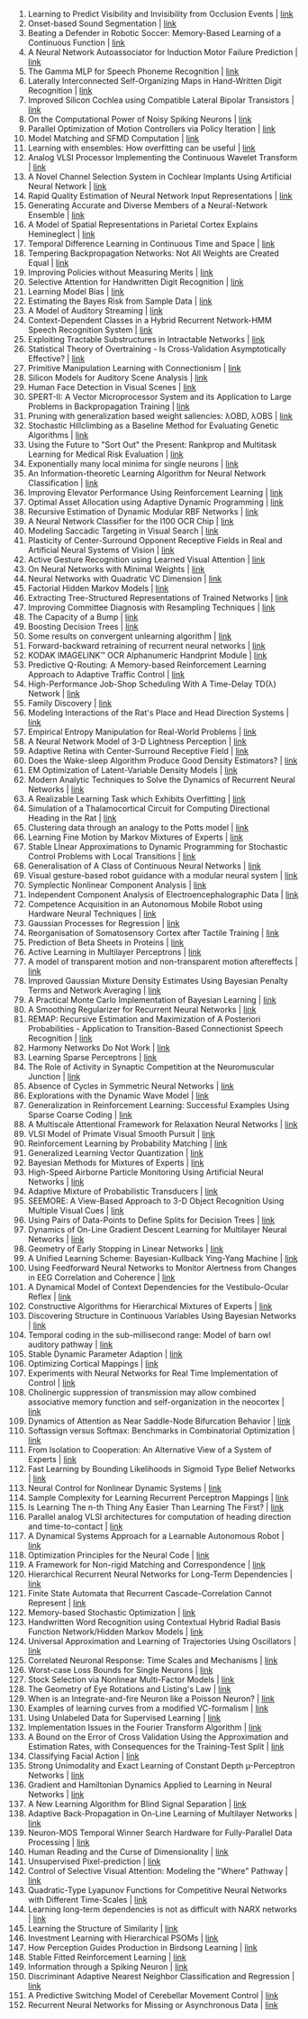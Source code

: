 1. Learning to Predict Visibility and Invisibility from Occlusion Events | [link](/paper/1995/hash/00e26af6ac3b1c1c49d7c3d79c60d000-Abstract.html)
2. Onset-based Sound Segmentation | [link](/paper/1995/hash/021bbc7ee20b71134d53e20206bd6feb-Abstract.html)
3. Beating a Defender in Robotic Soccer: Memory-Based Learning of a Continuous Function | [link](/paper/1995/hash/03f544613917945245041ea1581df0c2-Abstract.html)
4. A Neural Network Autoassociator for Induction Motor Failure Prediction | [link](/paper/1995/hash/062ddb6c727310e76b6200b7c71f63b5-Abstract.html)
5. The Gamma MLP for Speech Phoneme Recognition | [link](/paper/1995/hash/0768281a05da9f27df178b5c39a51263-Abstract.html)
6. Laterally Interconnected Self-Organizing Maps in Hand-Written Digit Recognition | [link](/paper/1995/hash/09c6c3783b4a70054da74f2538ed47c6-Abstract.html)
7. Improved Silicon Cochlea using Compatible Lateral Bipolar Transistors | [link](/paper/1995/hash/0a0a0c8aaa00ade50f74a3f0ca981ed7-Abstract.html)
8. On the Computational Power of Noisy Spiking Neurons | [link](/paper/1995/hash/0c048b3a434e49e655c1247efb389cec-Abstract.html)
9. Parallel Optimization of Motion Controllers via Policy Iteration | [link](/paper/1995/hash/0eec27c419d0fe24e53c90338cdc8bc6-Abstract.html)
10. Model Matching and SFMD Computation | [link](/paper/1995/hash/0f2c9a93eea6f38fabb3acb1c31488c6-Abstract.html)
11. Learning with ensembles: How overfitting can be useful | [link](/paper/1995/hash/1019c8091693ef5c5f55970346633f92-Abstract.html)
12. Analog VLSI Processor Implementing the Continuous Wavelet Transform | [link](/paper/1995/hash/1579779b98ce9edb98dd85606f2c119d-Abstract.html)
13. A Novel Channel Selection System in Cochlear Implants Using Artificial Neural Network | [link](/paper/1995/hash/16e6a3326dd7d868cbc926602a61e4d0-Abstract.html)
14. Rapid Quality Estimation of Neural Network Input Representations | [link](/paper/1995/hash/184260348236f9554fe9375772ff966e-Abstract.html)
15. Generating Accurate and Diverse Members of a Neural-Network Ensemble | [link](/paper/1995/hash/1896a3bf730516dd643ba67b4c447d36-Abstract.html)
16. A Model of Spatial Representations in Parietal Cortex Explains Hemineglect | [link](/paper/1995/hash/1b0114c51cc532ed34e1954b5b9e4b58-Abstract.html)
17. Temporal Difference Learning in Continuous Time and Space | [link](/paper/1995/hash/1e1d184167ca7676cf665225e236a3d2-Abstract.html)
18. Tempering Backpropagation Networks: Not All Weights are Created Equal | [link](/paper/1995/hash/1e6e0a04d20f50967c64dac2d639a577-Abstract.html)
19. Improving Policies without Measuring Merits | [link](/paper/1995/hash/208e43f0e45c4c78cafadb83d2888cb6-Abstract.html)
20. Selective Attention for Handwritten Digit Recognition | [link](/paper/1995/hash/20b5e1cf8694af7a3c1ba4a87f073021-Abstract.html)
21. Learning Model Bias | [link](/paper/1995/hash/20d135f0f28185b84a4cf7aa51f29500-Abstract.html)
22. Estimating the Bayes Risk from Sample Data | [link](/paper/1995/hash/2290a7385ed77cc5592dc2153229f082-Abstract.html)
23. A Model of Auditory Streaming | [link](/paper/1995/hash/24146db4eb48c718b84cae0a0799dcfc-Abstract.html)
24. Context-Dependent Classes in a Hybrid Recurrent Network-HMM Speech Recognition System | [link](/paper/1995/hash/27ed0fb950b856b06e1273989422e7d3-Abstract.html)
25. Exploiting Tractable Substructures in Intractable Networks | [link](/paper/1995/hash/285f89b802bcb2651801455c86d78f2a-Abstract.html)
26. Statistical Theory of Overtraining - Is Cross-Validation Asymptotically Effective? | [link](/paper/1995/hash/299a23a2291e2126b91d54f3601ec162-Abstract.html)
27. Primitive Manipulation Learning with Connectionism | [link](/paper/1995/hash/2b38c2df6a49b97f706ec9148ce48d86-Abstract.html)
28. Silicon Models for Auditory Scene Analysis | [link](/paper/1995/hash/2cfd4560539f887a5e420412b370b361-Abstract.html)
29. Human Face Detection in Visual Scenes | [link](/paper/1995/hash/2f29b6e3abc6ebdefb55456ea6ca5dc8-Abstract.html)
30. SPERT-II: A Vector Microprocessor System and its Application to Large Problems in Backpropagation Training | [link](/paper/1995/hash/31857b449c407203749ae32dd0e7d64a-Abstract.html)
31. Pruning with generalization based weight saliencies: λOBD, λOBS | [link](/paper/1995/hash/3473decccb0509fb264818a7512a8b9b-Abstract.html)
32. Stochastic Hillclimbing as a Baseline Method for Evaluating Genetic Algorithms | [link](/paper/1995/hash/36a1694bce9815b7e38a9dad05ad42e0-Abstract.html)
33. Using the Future to "Sort Out" the Present: Rankprop and Multitask Learning for Medical Risk Evaluation | [link](/paper/1995/hash/36a16a2505369e0c922b6ea7a23a56d2-Abstract.html)
34. Exponentially many local minima for single neurons | [link](/paper/1995/hash/3806734b256c27e41ec2c6bffa26d9e7-Abstract.html)
35. An Information-theoretic Learning Algorithm for Neural Network Classification | [link](/paper/1995/hash/38ca89564b2259401518960f7a06f94b-Abstract.html)
36. Improving Elevator Performance Using Reinforcement Learning | [link](/paper/1995/hash/390e982518a50e280d8e2b535462ec1f-Abstract.html)
37. Optimal Asset Allocation using Adaptive Dynamic Programming | [link](/paper/1995/hash/3a15c7d0bbe60300a39f76f8a5ba6896-Abstract.html)
38. Recursive Estimation of Dynamic Modular RBF Networks | [link](/paper/1995/hash/3b712de48137572f3849aabd5666a4e3-Abstract.html)
39. A Neural Network Classifier for the I100 OCR Chip | [link](/paper/1995/hash/3eb71f6293a2a31f3569e10af6552658-Abstract.html)
40. Modeling Saccadic Targeting in Visual Search | [link](/paper/1995/hash/3fe78a8acf5fda99de95303940a2420c-Abstract.html)
41. Plasticity of Center-Surround Opponent Receptive Fields in Real and Artificial Neural Systems of Vision | [link](/paper/1995/hash/41bfd20a38bb1b0bec75acf0845530a7-Abstract.html)
42. Active Gesture Recognition using Learned Visual Attention | [link](/paper/1995/hash/43baa6762fa81bb43b39c62553b2970d-Abstract.html)
43. On Neural Networks with Minimal Weights | [link](/paper/1995/hash/43dd49b4fdb9bede653e94468ff8df1e-Abstract.html)
44. Neural Networks with Quadratic VC Dimension | [link](/paper/1995/hash/456ac9b0d15a8b7f1e71073221059886-Abstract.html)
45. Factorial Hidden Markov Models | [link](/paper/1995/hash/4588e674d3f0faf985047d4c3f13ed0d-Abstract.html)
46. Extracting Tree-Structured Representations of Trained Networks | [link](/paper/1995/hash/45f31d16b1058d586fc3be7207b58053-Abstract.html)
47. Improving Committee Diagnosis with Resampling Techniques | [link](/paper/1995/hash/46072631582fc240dd2674a7d063b040-Abstract.html)
48. The Capacity of a Bump | [link](/paper/1995/hash/47a658229eb2368a99f1d032c8848542-Abstract.html)
49. Boosting Decision Trees | [link](/paper/1995/hash/4a08142c38dbe374195d41c04562d9f8-Abstract.html)
50. Some results on convergent unlearning algorithm | [link](/paper/1995/hash/4a213d37242bdcad8e7300e202e7caa4-Abstract.html)
51. Forward-backward retraining of recurrent neural networks | [link](/paper/1995/hash/4ca82782c5372a547c104929f03fe7a9-Abstract.html)
52. KODAK lMAGELINK™ OCR Alphanumeric Handprint Module | [link](/paper/1995/hash/4da04049a062f5adfe81b67dd755cecc-Abstract.html)
53. Predictive Q-Routing: A Memory-based Reinforcement Learning Approach to Adaptive Traffic Control | [link](/paper/1995/hash/4e2545f819e67f0615003dd7e04a6087-Abstract.html)
54. High-Performance Job-Shop Scheduling With A Time-Delay TD(λ) Network | [link](/paper/1995/hash/4f16c818875d9fcb6867c7bdc89be7eb-Abstract.html)
55. Family Discovery | [link](/paper/1995/hash/5055cbf43fac3f7e2336b27310f0b9ef-Abstract.html)
56. Modeling Interactions of the Rat's Place and Head Direction Systems | [link](/paper/1995/hash/522a9ae9a99880d39e5daec35375e999-Abstract.html)
57. Empirical Entropy Manipulation for Real-World Problems | [link](/paper/1995/hash/537d9b6c927223c796cac288cced29df-Abstract.html)
58. A Neural Network Model of 3-D Lightness Perception | [link](/paper/1995/hash/53adaf494dc89ef7196d73636eb2451b-Abstract.html)
59. Adaptive Retina with Center-Surround Receptive Field | [link](/paper/1995/hash/53c04118df112c13a8c34b38343b9c10-Abstract.html)
60. Does the Wake-sleep Algorithm Produce Good Density Estimators? | [link](/paper/1995/hash/55b1927fdafef39c48e5b73b5d61ea60-Abstract.html)
61. EM Optimization of Latent-Variable Density Models | [link](/paper/1995/hash/571e0f7e2d992e738adff8b1bd43a521-Abstract.html)
62. Modern Analytic Techniques to Solve the Dynamics of Recurrent Neural Networks | [link](/paper/1995/hash/58c54802a9fb9526cd0923353a34a7ae-Abstract.html)
63. A Realizable Learning Task which Exhibits Overfitting | [link](/paper/1995/hash/678a1491514b7f1006d605e9161946b1-Abstract.html)
64. Simulation of a Thalamocortical Circuit for Computing Directional Heading in the Rat | [link](/paper/1995/hash/69a5b5995110b36a9a347898d97a610e-Abstract.html)
65. Clustering data through an analogy to the Potts model | [link](/paper/1995/hash/6a2feef8ed6a9fe76d6b3f30f02150b4-Abstract.html)
66. Learning Fine Motion by Markov Mixtures of Experts | [link](/paper/1995/hash/6c340f25839e6acdc73414517203f5f0-Abstract.html)
67. Stable LInear Approximations to Dynamic Programming for Stochastic Control Problems with Local Transitions | [link](/paper/1995/hash/6d70cb65d15211726dcce4c0e971e21c-Abstract.html)
68. Generalisation of A Class of Continuous Neural Networks | [link](/paper/1995/hash/6e7d2da6d3953058db75714ac400b584-Abstract.html)
69. Visual gesture-based robot guidance with a modular neural system | [link](/paper/1995/hash/708f3cf8100d5e71834b1db77dfa15d6-Abstract.html)
70. Symplectic Nonlinear Component Analysis | [link](/paper/1995/hash/731c83db8d2ff01bdc000083fd3c3740-Abstract.html)
71. Independent Component Analysis of Electroencephalographic Data | [link](/paper/1995/hash/754dda4b1ba34c6fa89716b85d68532b-Abstract.html)
72. Competence Acquisition in an Autonomous Mobile Robot using Hardware Neural Techniques | [link](/paper/1995/hash/7c9d0b1f96aebd7b5eca8c3edaa19ebb-Abstract.html)
73. Gaussian Processes for Regression | [link](/paper/1995/hash/7cce53cf90577442771720a370c3c723-Abstract.html)
74. Reorganisation of Somatosensory Cortex after Tactile Training | [link](/paper/1995/hash/7fec306d1e665bc9c748b5d2b99a6e97-Abstract.html)
75. Prediction of Beta Sheets in Proteins | [link](/paper/1995/hash/818f4654ed39a1c147d1e51a00ffb4cb-Abstract.html)
76. Active Learning in Multilayer Perceptrons | [link](/paper/1995/hash/8248a99e81e752cb9b41da3fc43fbe7f-Abstract.html)
77. A model of transparent motion and non-transparent motion aftereffects | [link](/paper/1995/hash/82b8a3434904411a9fdc43ca87cee70c-Abstract.html)
78. Improved Gaussian Mixture Density Estimates Using Bayesian Penalty Terms and Network Averaging | [link](/paper/1995/hash/83fa5a432ae55c253d0e60dbfa716723-Abstract.html)
79. A Practical Monte Carlo Implementation of Bayesian Learning | [link](/paper/1995/hash/84d2004bf28a2095230e8e14993d398d-Abstract.html)
80. A Smoothing Regularizer for Recurrent Neural Networks | [link](/paper/1995/hash/8597a6cfa74defcbde3047c891d78f90-Abstract.html)
81. REMAP: Recursive Estimation and Maximization of A Posteriori Probabilities - Application to Transition-Based Connectionist Speech Recognition | [link](/paper/1995/hash/883e881bb4d22a7add958f2d6b052c9f-Abstract.html)
82. Harmony Networks Do Not Work | [link](/paper/1995/hash/884d79963bd8bc0ae9b13a1aa71add73-Abstract.html)
83. Learning Sparse Perceptrons | [link](/paper/1995/hash/8a1e808b55fde9455cb3d8857ed88389-Abstract.html)
84. The Role of Activity in Synaptic Competition at the Neuromuscular Junction | [link](/paper/1995/hash/8a3363abe792db2d8761d6403605aeb7-Abstract.html)
85. Absence of Cycles in Symmetric Neural Networks | [link](/paper/1995/hash/8b4066554730ddfaa0266346bdc1b202-Abstract.html)
86. Explorations with the Dynamic Wave Model | [link](/paper/1995/hash/8ce6790cc6a94e65f17f908f462fae85-Abstract.html)
87. Generalization in Reinforcement Learning: Successful Examples Using Sparse Coarse Coding | [link](/paper/1995/hash/8f1d43620bc6bb580df6e80b0dc05c48-Abstract.html)
88. A Multiscale Attentional Framework for Relaxation Neural Networks | [link](/paper/1995/hash/93d65641ff3f1586614cf2c1ad240b6c-Abstract.html)
89. VLSI Model of Primate Visual Smooth Pursuit | [link](/paper/1995/hash/995e1fda4a2b5f55ef0df50868bf2a8f-Abstract.html)
90. Reinforcement Learning by Probability Matching | [link](/paper/1995/hash/9ac403da7947a183884c18a67d3aa8de-Abstract.html)
91. Generalized Learning Vector Quantization | [link](/paper/1995/hash/9c3b1830513cc3b8fc4b76635d32e692-Abstract.html)
92. Bayesian Methods for Mixtures of Experts | [link](/paper/1995/hash/9da187a7a191431db943a9a5a6fec6f4-Abstract.html)
93. High-Speed Airborne Particle Monitoring Using Artificial Neural Networks | [link](/paper/1995/hash/9f36407ead0629fc166f14dde7970f68-Abstract.html)
94. Adaptive Mixture of Probabilistic Transducers | [link](/paper/1995/hash/a0160709701140704575d499c997b6ca-Abstract.html)
95. SEEMORE: A View-Based Approach to 3-D Object Recognition Using Multiple Visual Cues | [link](/paper/1995/hash/a0e2a2c563d57df27213ede1ac4ac780-Abstract.html)
96. Using Pairs of Data-Points to Define Splits for Decision Trees | [link](/paper/1995/hash/a113c1ecd3cace2237256f4c712f61b5-Abstract.html)
97. Dynamics of On-Line Gradient Descent Learning for Multilayer Neural Networks | [link](/paper/1995/hash/a1519de5b5d44b31a01de013b9b51a80-Abstract.html)
98. Geometry of Early Stopping in Linear Networks | [link](/paper/1995/hash/a1d50185e7426cbb0acad1e6ca74b9aa-Abstract.html)
99. A Unified Learning Scheme: Bayesian-Kullback Ying-Yang Machine | [link](/paper/1995/hash/a2137a2ae8e39b5002a3f8909ecb88fe-Abstract.html)
100. Using Feedforward Neural Networks to Monitor Alertness from Changes in EEG Correlation and Coherence | [link](/paper/1995/hash/a26398dca6f47b49876cbaffbc9954f9-Abstract.html)
101. A Dynamical Model of Context Dependencies for the Vestibulo-Ocular Reflex | [link](/paper/1995/hash/a34bacf839b923770b2c360eefa26748-Abstract.html)
102. Constructive Algorithms for Hierarchical Mixtures of Experts | [link](/paper/1995/hash/a3fb4fbf9a6f9cf09166aa9c20cbc1ad-Abstract.html)
103. Discovering Structure in Continuous Variables Using Bayesian Networks | [link](/paper/1995/hash/a5e0ff62be0b08456fc7f1e88812af3d-Abstract.html)
104. Temporal coding in the sub-millisecond range: Model of barn owl auditory pathway | [link](/paper/1995/hash/a8240cb8235e9c493a0c30607586166c-Abstract.html)
105. Stable Dynamic Parameter Adaption | [link](/paper/1995/hash/a89cf525e1d9f04d16ce31165e139a4b-Abstract.html)
106. Optimizing Cortical Mappings | [link](/paper/1995/hash/aace49c7d80767cffec0e513ae886df0-Abstract.html)
107. Experiments with Neural Networks for Real Time Implementation of Control | [link](/paper/1995/hash/abea47ba24142ed16b7d8fbf2c740e0d-Abstract.html)
108. Cholinergic suppression of transmission may allow combined associative memory function and self-organization in the neocortex | [link](/paper/1995/hash/af21d0c97db2e27e13572cbf59eb343d-Abstract.html)
109. Dynamics of Attention as Near Saddle-Node Bifurcation Behavior | [link](/paper/1995/hash/afdec7005cc9f14302cd0474fd0f3c96-Abstract.html)
110. Softassign versus Softmax: Benchmarks in Combinatorial Optimization | [link](/paper/1995/hash/b1563a78ec59337587f6ab6397699afc-Abstract.html)
111. From Isolation to Cooperation: An Alternative View of a System of Experts | [link](/paper/1995/hash/b4d168b48157c623fbd095b4a565b5bb-Abstract.html)
112. Fast Learning by Bounding Likelihoods in Sigmoid Type Belief Networks | [link](/paper/1995/hash/b59c67bf196a4758191e42f76670ceba-Abstract.html)
113. Neural Control for Nonlinear Dynamic Systems | [link](/paper/1995/hash/b9141aff1412dc76340b3822d9ea6c72-Abstract.html)
114. Sample Complexity for Learning Recurrent Perceptron Mappings | [link](/paper/1995/hash/b9d487a30398d42ecff55c228ed5652b-Abstract.html)
115. Is Learning The n-th Thing Any Easier Than Learning The First? | [link](/paper/1995/hash/bdb106a0560c4e46ccc488ef010af787-Abstract.html)
116. Parallel analog VLSI architectures for computation of heading direction and time-to-contact | [link](/paper/1995/hash/c21002f464c5fc5bee3b98ced83963b8-Abstract.html)
117. A Dynamical Systems Approach for a Learnable Autonomous Robot | [link](/paper/1995/hash/c3e0c62ee91db8dc7382bde7419bb573-Abstract.html)
118. Optimization Principles for the Neural Code | [link](/paper/1995/hash/c6036a69be21cb660499b75718a3ef24-Abstract.html)
119. A Framework for Non-rigid Matching and Correspondence | [link](/paper/1995/hash/c60d060b946d6dd6145dcbad5c4ccf6f-Abstract.html)
120. Hierarchical Recurrent Neural Networks for Long-Term Dependencies | [link](/paper/1995/hash/c667d53acd899a97a85de0c201ba99be-Abstract.html)
121. Finite State Automata that Recurrent Cascade-Correlation Cannot Represent | [link](/paper/1995/hash/c6bff625bdb0393992c9d4db0c6bbe45-Abstract.html)
122. Memory-based Stochastic Optimization | [link](/paper/1995/hash/c7635bfd99248a2cdef8249ef7bfbef4-Abstract.html)
123. Handwritten Word Recognition using Contextual Hybrid Radial Basis Function Network/Hidden Markov Models | [link](/paper/1995/hash/c9f95a0a5af052bffce5c89917335f67-Abstract.html)
124. Universal Approximation and Learning of Trajectories Using Oscillators | [link](/paper/1995/hash/cd89fef7ffdd490db800357f47722b20-Abstract.html)
125. Correlated Neuronal Response: Time Scales and Mechanisms | [link](/paper/1995/hash/ce5140df15d046a66883807d18d0264b-Abstract.html)
126. Worst-case Loss Bounds for Single Neurons | [link](/paper/1995/hash/d6723e7cd6735df68d1ce4c704c29a04-Abstract.html)
127. Stock Selection via Nonlinear Multi-Factor Models | [link](/paper/1995/hash/d6ef5f7fa914c19931a55bb262ec879c-Abstract.html)
128. The Geometry of Eye Rotations and Listing's Law | [link](/paper/1995/hash/d736bb10d83a904aefc1d6ce93dc54b8-Abstract.html)
129. When is an Integrate-and-fire Neuron like a Poisson Neuron? | [link](/paper/1995/hash/d8700cbd38cc9f30cecb34f0c195b137-Abstract.html)
130. Examples of learning curves from a modified VC-formalism | [link](/paper/1995/hash/d91d1b4d82419de8a614abce9cc0e6d4-Abstract.html)
131. Using Unlabeled Data for Supervised Learning | [link](/paper/1995/hash/db2b4182156b2f1f817860ac9f409ad7-Abstract.html)
132. Implementation Issues in the Fourier Transform Algorithm | [link](/paper/1995/hash/db576a7d2453575f29eab4bac787b919-Abstract.html)
133. A Bound on the Error of Cross Validation Using the Approximation and Estimation Rates, with Consequences for the Training-Test Split | [link](/paper/1995/hash/dc58e3a306451c9d670adcd37004f48f-Abstract.html)
134. Classifying Facial Action | [link](/paper/1995/hash/dd77279f7d325eec933f05b1672f6a1f-Abstract.html)
135. Strong Unimodality and Exact Learning of Constant Depth µ-Perceptron Networks | [link](/paper/1995/hash/df0aab058ce179e4f7ab135ed4e641a9-Abstract.html)
136. Gradient and Hamiltonian Dynamics Applied to Learning in Neural Networks | [link](/paper/1995/hash/e17184bcb70dcf3942c54e0b537ffc6d-Abstract.html)
137. A New Learning Algorithm for Blind Signal Separation | [link](/paper/1995/hash/e19347e1c3ca0c0b97de5fb3b690855a-Abstract.html)
138. Adaptive Back-Propagation in On-Line Learning of Multilayer Networks | [link](/paper/1995/hash/e22312179bf43e61576081a2f250f845-Abstract.html)
139. Neuron-MOS Temporal Winner Search Hardware for Fully-Parallel Data Processing | [link](/paper/1995/hash/e515df0d202ae52fcebb14295743063b-Abstract.html)
140. Human Reading and the Curse of Dimensionality | [link](/paper/1995/hash/e58cc5ca94270acaceed13bc82dfedf7-Abstract.html)
141. Unsupervised Pixel-prediction | [link](/paper/1995/hash/e5e63da79fcd2bebbd7cb8bf1c1d0274-Abstract.html)
142. Control of Selective Visual Attention: Modeling the "Where" Pathway | [link](/paper/1995/hash/e8b1cbd05f6e6a358a81dee52493dd06-Abstract.html)
143. Quadratic-Type Lyapunov Functions for Competitive Neural Networks with Different Time-Scales | [link](/paper/1995/hash/eddb904a6db773755d2857aacadb1cb0-Abstract.html)
144. Learning long-term dependencies is not as difficult with NARX networks | [link](/paper/1995/hash/f197002b9a0853eca5e046d9ca4663d5-Abstract.html)
145. Learning the Structure of Similarity | [link](/paper/1995/hash/f4dd765c12f2ef67f98f3558c282a9cd-Abstract.html)
146. Investment Learning with Hierarchical PSOMs | [link](/paper/1995/hash/f7f580e11d00a75814d2ded41fe8e8fe-Abstract.html)
147. How Perception Guides Production in Birdsong Learning | [link](/paper/1995/hash/fc2c7c47b918d0c2d792a719dfb602ef-Abstract.html)
148. Stable Fitted Reinforcement Learning | [link](/paper/1995/hash/fd06b8ea02fe5b1c2496fe1700e9d16c-Abstract.html)
149. Information through a Spiking Neuron | [link](/paper/1995/hash/fd2c5e4680d9a01dba3aada5ece22270-Abstract.html)
150. Discriminant Adaptive Nearest Neighbor Classification and Regression | [link](/paper/1995/hash/fe709c654eac84d5239d1a12a4f71877-Abstract.html)
151. A Predictive Switching Model of Cerebellar Movement Control | [link](/paper/1995/hash/feab05aa91085b7a8012516bc3533958-Abstract.html)
152. Recurrent Neural Networks for Missing or Asynchronous Data | [link](/paper/1995/hash/ffeed84c7cb1ae7bf4ec4bd78275bb98-Abstract.html)